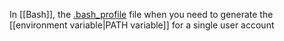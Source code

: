 In [[Bash]], the [.bash_profile](https://bash.cyberciti.biz/guide/.bash_profile?utm_source=Linux_Unix_File&utm_medium=faq&utm_campaign=nixfile '.bash profile - Linux Bash Shell Scripting Tutorial Wiki') file when you need to generate the [[environment variable|PATH variable]] for a single user account
